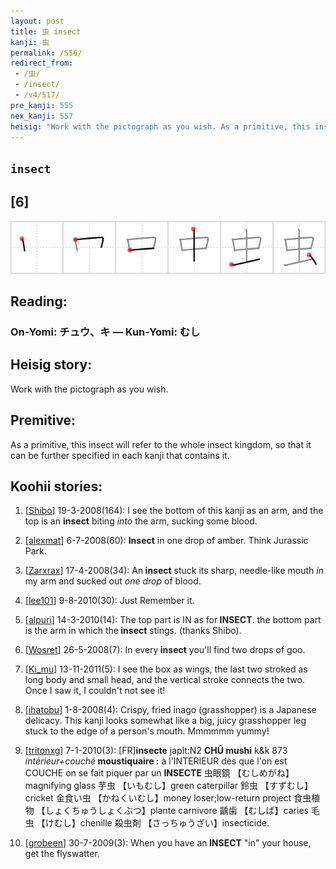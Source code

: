 ```yaml
---
layout: post
title: 虫 insect
kanji: 虫
permalink: /556/
redirect_from:
 - /虫/
 - /insect/
 - /v4/517/
pre_kanji: 555
nex_kanji: 557
heisig: "Work with the pictograph as you wish. As a primitive, this insect will refer to the whole insect kingdom, so that it can be further specified in each kanji that contains it."
---
```


## `insect`

## [6]

<div class="stroke"><img src="../images/E899AB.png" /></div>

## Reading:

### On-Yomi: チュウ、キ &mdash; Kun-Yomi: むし

## Heisig story:

Work with the pictograph as you wish.

## Premitive:

As a primitive, this insect will refer to the whole insect kingdom, so that it can be further specified in each kanji that contains it.

## Koohii stories:

1) [<a href="http://kanji.koohii.com/profile/Shibo">Shibo</a>] 19-3-2008(164): I see the bottom of this kanji as an arm, and the top is an <strong>insect</strong> biting <em>into</em> the arm, sucking some blood.

2) [<a href="http://kanji.koohii.com/profile/alexmat">alexmat</a>] 6-7-2008(60): <strong>Insect</strong> in one drop of amber. Think Jurassic Park.

3) [<a href="http://kanji.koohii.com/profile/Zarxrax">Zarxrax</a>] 17-4-2008(34): An<strong> insect</strong> stuck its sharp, needle-like mouth <em>in</em> my arm and sucked out <em>one</em> <em>drop</em> of blood.

4) [<a href="http://kanji.koohii.com/profile/lee101">lee101</a>] 9-8-2010(30): Just Remember it.

5) [<a href="http://kanji.koohii.com/profile/alpuri">alpuri</a>] 14-3-2010(14): The top part is IN as for<strong> INSECT</strong>. the bottom part is the arm in which the<strong> insect</strong> stings. (thanks Shibo).

6) [<a href="http://kanji.koohii.com/profile/Wosret">Wosret</a>] 26-5-2008(7): In every<strong> insect</strong> you&#039;ll find two drops of goo.

7) [<a href="http://kanji.koohii.com/profile/Ki_mu">Ki_mu</a>] 13-11-2011(5): I see the box as wings, the last two stroked as long body and small head, and the vertical stroke connects the two. Once I saw it, I couldn&#039;t not see it!

8) [<a href="http://kanji.koohii.com/profile/ihatobu">ihatobu</a>] 1-8-2008(4): Crispy, fried inago (grasshopper) is a Japanese delicacy. This kanji looks somewhat like a big, juicy grasshopper leg stuck to the edge of a person&#039;s mouth. Mmmmmm yummy!

9) [<a href="http://kanji.koohii.com/profile/tritonxg">tritonxg</a>] 7-1-2010(3): [FR]<strong>insecte</strong> japlt:N2 <strong>CHÛ mushi</strong> k&amp;k 873<em> intérieur+couché</em><strong> moustiquaire :</strong> à l&#039;INTERIEUR dès que l&#039;on est COUCHE on se fait piquer par un <strong>INSECTE</strong> 虫眼鏡 【むしめがね】magnifying glass 芋虫 【いもむし】green caterpillar 鈴虫 【すずむし】cricket 金食い虫 【かねくいむし】money loser;low-return project 食虫植物 【しょくちゅうしょくぶつ】plante carnivore 齲歯 【むしば】caries 毛虫 【けむし】chenille 殺虫剤 【さっちゅうざい】insecticide.

10) [<a href="http://kanji.koohii.com/profile/grobeen">grobeen</a>] 30-7-2009(3): When you have an<strong> INSECT</strong> &quot;in&quot; your house, get the flyswatter.

